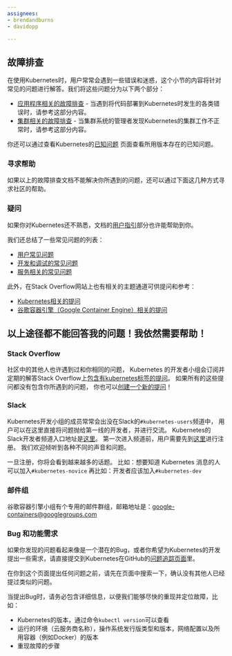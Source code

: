 ```yaml
---
assignees:
- brendandburns
- davidopp

---
```


## 故障排查

在使用Kubernetes时，用户常常会遇到一些错误和迷惑，这个小节的内容将针对常见的问题进行解答。我们将这些问题分为以下两个部分：

   * [应用程序相关的故障排查](/docs/user-guide/application-troubleshooting) - 当遇到将代码部署到Kubernetes时发生的各类错误时，请参考这部分内容。
   * [集群相关的故障排查](/docs/admin/cluster-troubleshooting) - 当集群系统的管理者发现Kubernetes的集群工作不正常时，请参考这部分内容。

你还可以通过查看Kubernetes的[已知问题](/docs/user-guide/known-issues)
页面查看所用版本存在的已知问题。

### 寻求帮助

如果以上的故障排查文档不能解决你所遇到的问题，还可以通过下面这几种方式寻求社区的帮助。

### 疑问

如果你对Kubernetes还不熟悉，文档的[用户指引](/docs/user-guide/)部分也许能帮助到你。

我们还总结了一些常见问题的列表：

   * [用户常见问题](https://github.com/kubernetes/kubernetes/wiki/User-FAQ)
   * [开发和调试的常见问题](https://github.com/kubernetes/kubernetes/wiki/Debugging-FAQ)
   * [服务相关的常见问题](https://github.com/kubernetes/kubernetes/wiki/Services-FAQ)

此外，在Stack Overflow网站上也有相关的主题通道可供提问和参考：

   * [Kubernetes相关的提问](http://stackoverflow.com/questions/tagged/kubernetes)
   * [谷歌容器引擎（Google Container Engine）相关的提问](http://stackoverflow.com/questions/tagged/google-container-engine)

## 以上途径都不能回答我的问题！我依然需要帮助！

### Stack Overflow

社区中的其他人也许遇到过和你相同的问题，
Kubernetes 的开发者小组会订阅并定期的解答Stack Overflow上[包含有kubernetes标签的提问](http://stackoverflow.com/questions/tagged/kubernetes)。
如果所有的这些提问都没有包含你所遇到的问题，
你也可以[创建一个新的提问](http://stackoverflow.com/questions/ask?tags=kubernetes)！

### Slack

Kubernetes开发小组的成员常常会出没在Slack的`#kubernetes-users`频道中，
用户可以在这里直接将问题抛给第一线的开发者，并进行交流。
Kubernetes的Slack开发者频道入口地址是[这里](https://kubernetes.slack.com)。
第一次进入频道前，用户需要先到[这里](http://slack.kubernetes.io)进行注册。
我们欢迎倾听到各种不同的声音和问题。

一旦注册，你将会看到越来越多的话题。
比如：想要知道 Kubernetes 消息的人可以加入`#kubernetes-novice`
再比如：开发者应该加入`#kubernetes-dev`

### 邮件组

谷歌容器引擎小组有个专用的邮件群组，邮箱地址是：[google-containers@googlegroups.com](https://groups.google.com/forum/#!forum/google-containers)

### Bug 和功能需求

如果你发现的问题看起来像是一个潜在的Bug，或者你希望为Kubernetes的开发提出一些需求，请直接提交到Kubernetes在GitHub的[问题追踪页面](https://github.com/kubernetes/kubernetes/issues)里。

在你到这个页面提出任何问题之前，请先在页面中搜索一下，确认没有其他人已经提过类似的问题。

当提出Bug时，请务必包含详细信息，以便我们能够尽快的重现并定位故障，比如：

- Kubernetes的版本，通过命令`kubectl version`可以查看
- 运行的环境（云服务商名称），操作系统发行版类型和版本，网络配置以及所用容器（例如Docker）的版本
- 重现故障的步骤
